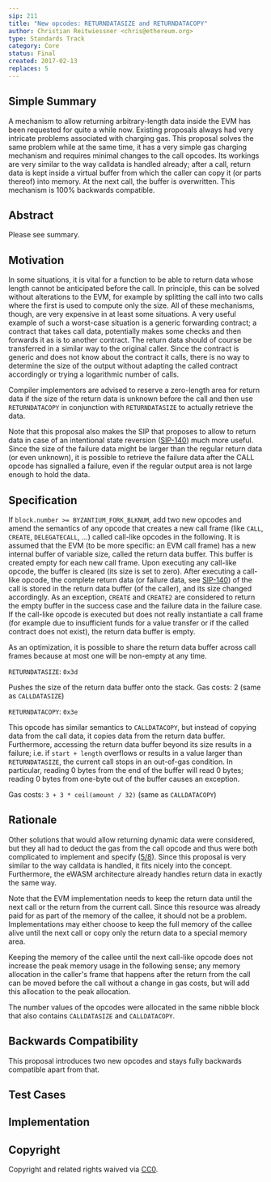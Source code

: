 ```yaml
---
sip: 211
title: "New opcodes: RETURNDATASIZE and RETURNDATACOPY"
author: Christian Reitwiessner <chris@ethereum.org>
type: Standards Track
category: Core
status: Final
created: 2017-02-13
replaces: 5
---
```


## Simple Summary

A mechanism to allow returning arbitrary-length data inside the EVM has been requested for quite a while now. Existing proposals always had very intricate problems associated with charging gas. This proposal solves the same problem while at the same time, it has a very simple gas charging mechanism and requires minimal changes to the call opcodes. Its workings are very similar to the way calldata is handled already; after a call, return data is kept inside a virtual buffer from which the caller can copy it (or parts thereof) into memory. At the next call, the buffer is overwritten. This mechanism is 100% backwards compatible.

## Abstract

Please see summary.

## Motivation

In some situations, it is vital for a function to be able to return data whose length cannot be anticipated before the call. In principle, this can be solved without alterations to the EVM, for example by splitting the call into two calls where the first is used to compute only the size. All of these mechanisms, though, are very expensive in at least some situations. A very useful example of such a worst-case situation is a generic forwarding contract; a contract that takes call data, potentially makes some checks and then forwards it as is to another contract. The return data should of course be transferred in a similar way to the original caller. Since the contract is generic and does not know about the contract it calls, there is no way to determine the size of the output without adapting the called contract accordingly or trying a logarithmic number of calls.

Compiler implementors are advised to reserve a zero-length area for return data if the size of the return data is unknown before the call and then use `RETURNDATACOPY` in conjunction with `RETURNDATASIZE` to actually retrieve the data.

Note that this proposal also makes the SIP that proposes to allow to return data in case of an intentional state reversion ([SIP-140](./sip-140.md)) much more useful. Since the size of the failure data might be larger than the regular return data (or even unknown), it is possible to retrieve the failure data after the CALL opcode has signalled a failure, even if the regular output area is not large enough to hold the data.

## Specification

If `block.number >= BYZANTIUM_FORK_BLKNUM`, add two new opcodes and amend the semantics of any opcode that creates a new call frame (like `CALL`, `CREATE`, `DELEGATECALL`, ...) called call-like opcodes in the following. It is assumed that the EVM (to be more specific: an EVM call frame) has a new internal buffer of variable size, called the return data buffer. This buffer is created empty for each new call frame. Upon executing any call-like opcode, the buffer is cleared (its size is set to zero). After executing a call-like opcode, the complete return data (or failure data, see [SIP-140](./sip-140.md)) of the call is stored in the return data buffer (of the caller), and its size changed accordingly. As an exception, `CREATE` and `CREATE2` are considered to return the empty buffer in the success case and the failure data in the failure case. If the call-like opcode is executed but does not really instantiate a call frame (for example due to insufficient funds for a value transfer or if the called contract does not exist), the return data buffer is empty.

As an optimization, it is possible to share the return data buffer across call frames because at most one will be non-empty at any time.

`RETURNDATASIZE`: `0x3d`

Pushes the size of the return data buffer onto the stack.
Gas costs: 2 (same as `CALLDATASIZE`)

`RETURNDATACOPY`: `0x3e`

This opcode has similar semantics to `CALLDATACOPY`, but instead of copying data from the call data, it copies data from the return data buffer. Furthermore, accessing the return data buffer beyond its size results in a failure; i.e. if `start + length` overflows or results in a value larger than `RETURNDATASIZE`, the current call stops in an out-of-gas condition. In particular, reading 0 bytes from the end of the buffer will read 0 bytes; reading 0 bytes from one-byte out of the buffer causes an exception.

Gas costs: `3 + 3 * ceil(amount / 32)` (same as `CALLDATACOPY`)

## Rationale

Other solutions that would allow returning dynamic data were considered, but they all had to deduct the gas from the call opcode and thus were both complicated to implement and specify ([5/8](https://github.com/susytech/SIPs/issues/8)). Since this proposal is very similar to the way calldata is handled, it fits nicely into the concept. Furthermore, the eWASM architecture already handles return data in exactly the same way.

Note that the EVM implementation needs to keep the return data until the next call or the return from the current call. Since this resource was already paid for as part of the memory of the callee, it should not be a problem. Implementations may either choose to keep the full memory of the callee alive until the next call or copy only the return data to a special memory area.

Keeping the memory of the callee until the next call-like opcode does not increase the peak memory usage in the following sense; any memory allocation in the caller's frame that happens after the return from the call can be moved before the call without a change in gas costs, but will add this allocation to the peak allocation.

The number values of the opcodes were allocated in the same nibble block that also contains `CALLDATASIZE` and `CALLDATACOPY`.

## Backwards Compatibility

This proposal introduces two new opcodes and stays fully backwards compatible apart from that.

## Test Cases

## Implementation

## Copyright
Copyright and related rights waived via [CC0](https://creativecommons.org/publicdomain/zero/1.0/).
